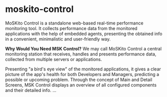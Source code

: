 moskito-control
===============

MoSKito Control is a standalone web-based real-time performance monitoring tool. 
It collects performance data from the monitored applications with the help of embedded agents, presenting the obtained info in a convenient, minimalistic and user-friendly way.

**Why Would You Need MSK Control?**
We may call MoSKito Control a central monitoring station that receives, handles and presents performance data, collected from multiple servers or applications. 
 
Presenting "a bird's eye view" of the monitored applications, it gives a clear picture of the app's health for both Developers and Managers, predicting a possible or upcoming problem.
Through the concept of Main and Detail Screens, MSK Control displays an overview of all configured components and their detailed info.
...
